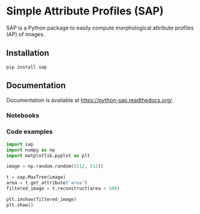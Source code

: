 # Simple Attribute Profiles (SAP)

SAP is a Python package to easily compute morphological attribute
profiles (AP) of images.

## Installation

```shell
pip install sap
```

## Documentation

Documentation is available at <https://python-sap.readthedocs.org/>.

### Notebooks

### Code examples

```python
import sap
import numpy as np
import matplotlib.pyplot as plt

image = np.random.random((512, 512))

t = sap.MaxTree(image)
area = t.get_attribute('area')
filtered_image = t.reconstruct(area < 100)

plt.imshow(filtered_image)
plt.show()
```


